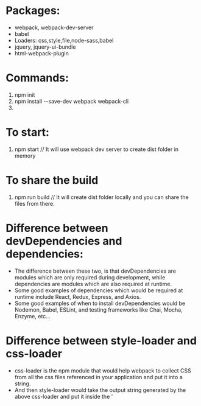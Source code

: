 # Packages:
* webpack, webpack-dev-server
* babel
* Loaders: css,style,file,node-sass,babel
* jquery, jquery-ui-bundle
* html-webpack-plugin

# Commands:
1. npm init
2. npm install --save-dev webpack webpack-cli
3. 

# To start:
1. npm start        // It will use webpack dev server to create dist folder in memory 

# To share the build
1. npm run build    // It will create dist folder locally and you can share the files from there.

# Difference between devDependencies and dependencies:
* The difference between these two, is that devDependencies are modules which are only required during development, while dependencies are modules which are also required at runtime.
* Some good examples of dependencies which would be required at runtime include React, Redux, Express, and Axios.
* Some good examples of when to install devDependencies would be Nodemon, Babel, ESLint, and testing frameworks like Chai, Mocha, Enzyme, etc…

# Difference between style-loader and css-loader
* css-loader is the npm module that would help webpack to collect CSS from all the css files referenced in your application and put it into a string.
* And then style-loader would take the output string generated by the above css-loader and put it inside the '<style>' tags in the index.html file.

# Why do we use babel-loader?
* As any language, Javascript also has versions named ECMAScript (short for ES). Currently, most browsers support ES5. ES5 used to be good even though it was painful to code in it. Remember, this not reading from inside callback functions? The new version of Javascript, ES6, also known as ES2015 (specs of the language were finalized in June 2015) makes Javascript great again. If you want to learn about ES6, check out the links at the end of this article. All the great features of ES6 come with one big problem — majority of browsers do not fully support them. That’s when Babel comes to play. Babel is a JS transpiler that converts new JS code into old ones. It is a very flexible tool in terms of transpiling. One can easily add presets such as es2015, es2016, es2017, so that Babel compiles them to ES5.

# Why do we use html-webpack-plugin?
* The plugin will generate an HTML5 file for you that includes all your webpack bundles in the body using script tags.
* If you have multiple webpack entry points, they will all be included with script tags in the generated HTML.
* This is especially useful for webpack bundles that include a hash in the filename which changes every compilation. You can either let the plugin generate an HTML file for you, supply your own template using lodash templates, or use your own loader.

# .babelrc presets: env vs es2015
* babel-preset-env is a new preset, first released over a year ago that replaces many presets that were previously used including:

    - babel-preset-es2015, babel-preset-es2016, babel-preset-es2017
    - babel-preset-latest
    - other community plugins involving es20xx: babel-preset-node5, babel-preset-es2015-node, etc

# To install babel, use this npm install:
* npm install babel-loader@8.0.0-beta.0 @babel/core @babel/preset-env webpack

# To install eslint:
* We used airbnb-base
* We used eslint-loader to automatically execute eslint on npm start. No need any additional scripts

# URL Eslint: 
https://medium.com/dailyjs/adding-eslint-to-your-project-7bd4feca35a8    // Use for "eslint init" > setup initial steps only.

# URL
https://webpack.js.org/guides/getting-started/#basic-setup
